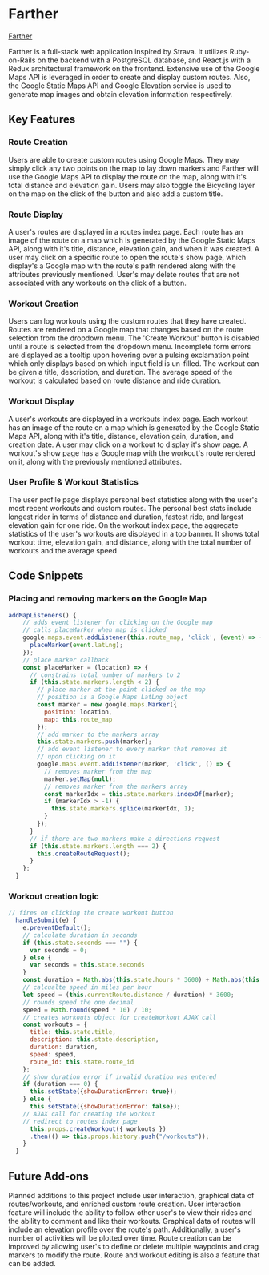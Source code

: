 # Farther

[Farther](http://farther.herokuapp.com/ "Farther")

Farther is a full-stack web application inspired by Strava. It utilizes Ruby-on-Rails on the backend with a PostgreSQL database, and React.js with a Redux architectural framework on the frontend. Extensive use of the Google Maps API is leveraged in order to create and display custom routes. Also, the Google Static Maps API and Google Elevation service is used to generate map images and obtain elevation information respectively.

## Key Features

### Route Creation

Users are able to create custom routes using Google Maps. They may simply click any two points on the map to lay down markers and Farther will use the Google Maps API to display the route on the map, along with it's total distance and elevation gain. Users may also toggle the Bicycling layer on the map on the click of the button and also add a custom title.

### Route Display

A user's routes are displayed in a routes index page. Each route has an image of the route on a map which is generated by the Google Static Maps API, along with it's title, distance, elevation gain, and when it was created. A user may click on a specific route to open the route's show page, which display's a Google map with the route's path rendered along with the attributes previously mentioned. User's may delete routes that are not associated with any workouts on the click of a button.

### Workout Creation

Users can log workouts using the custom routes that they have created. Routes are rendered on a Google map that changes based on the route selection from the dropdown menu. The 'Create Workout' button is disabled until a route is selected from the dropdown menu. Incomplete form errors are displayed as a tooltip upon hovering over a pulsing exclamation point which only displays based on which input field is un-filled. The workout can be given a title, description, and duration. The average speed of the workout is calculated based on route distance and ride duration. 

### Workout Display

A user's workouts are displayed in a workouts index page. Each workout has an image of the route on a map which is generated by the Google Static Maps API, along with it's title, distance, elevation gain, duration, and creation date. A user may click on a workout to display it's show page. A workout's show page has a Google map with the workout's route rendered on it, along with the previously mentioned attributes.

### User Profile & Workout Statistics

The user profile page displays personal best statistics along with the user's most recent workouts and custom routes. The personal best stats include longest rider in terms of distance and duration, fastest ride, and largest elevation gain for one ride. On the workout index page, the aggregate statistics of the user's workouts are displayed in a top banner. It shows total workout time, elevation gain, and distance, along with the total number of workouts and the average speed

## Code Snippets

### Placing and removing markers on the Google Map 
```javascript
addMapListeners() {
    // adds event listener for clicking on the Google map
    // calls placeMarker when map is clicked
    google.maps.event.addListener(this.route_map, 'click', (event) => {
      placeMarker(event.latLng);
    });
    // place marker callback
    const placeMarker = (location) => {
      // constrains total number of markers to 2
      if (this.state.markers.length < 2) {
        // place marker at the point clicked on the map
        // position is a Google Maps LatLng object
        const marker = new google.maps.Marker({
          position: location,
          map: this.route_map
        });
        // add marker to the markers array
        this.state.markers.push(marker);
        // add event listener to every marker that removes it
        // upon clicking on it
        google.maps.event.addListener(marker, 'click', () => {
          // removes marker from the map
          marker.setMap(null);
          // removes marker from the markers array
          const markerIdx = this.state.markers.indexOf(marker);
          if (markerIdx > -1) {
            this.state.markers.splice(markerIdx, 1);
          }
        });
      }
      // if there are two markers make a directions request
      if (this.state.markers.length === 2) {
        this.createRouteRequest();
      }
    };
  }
```
### Workout creation logic
```javascript
// fires on clicking the create workout button
  handleSubmit(e) {
    e.preventDefault();
    // calculate duration in seconds
    if (this.state.seconds === "") {
      var seconds = 0;
    } else {
      var seconds = this.state.seconds
    }
    const duration = Math.abs(this.state.hours * 3600) + Math.abs(this.state.minutes * 60) + Math.abs(seconds);
    // calcualte speed in miles per hour
    let speed = (this.currentRoute.distance / duration) * 3600;
    // rounds speed the one decimal
    speed = Math.round(speed * 10) / 10;
    // creates workouts object for createWorkout AJAX call
    const workouts = {
      title: this.state.title,
      description: this.state.description,
      duration: duration,
      speed: speed,
      route_id: this.state.route_id
    };
    // show duration error if invalid duration was entered
    if (duration === 0) {
      this.setState({showDurationError: true});
    } else {
      this.setState({showDurationError: false});
    // AJAX call for creating the workout
    // redirect to routes index page
      this.props.createWorkout({ workouts })
      .then(() => this.props.history.push("/workouts"));
    }
  }
  ```

## Future Add-ons

Planned additions to this project include user interaction, graphical data of routes/workouts, and enriched custom route creation. User interaction feature will include the ability to follow other user's to view their rides and the ability to comment and like their workouts. Graphical data of routes will include an elevation profile over the route's path. Additionally, a user's number of activities will be plotted over time.  Route creation can be improved by allowing user's to define or delete multiple waypoints and drag markers to modify the route. Route and workout editing is also a feature that can be added.